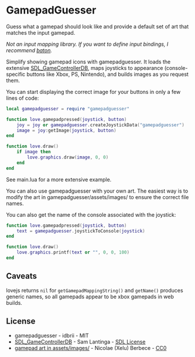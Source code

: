 # GamepadGuesser

Guess what a gamepad should look like and provide a default set of art that
matches the input gamepad.

*Not an input mapping library. If you want to define input bindings, I recommend [baton](https://github.com/tesselode/baton).*

Simplify showing gamepad icons with gamepadguesser. It loads the extensive
[SDL_GameControllerDB](https://github.com/gabomdq/SDL_GameControllerDB), maps
joysticks to appearance (console-specific buttons like Xbox, PS, Nintendo), and
builds images as you request them.

You can start displaying the correct image for your buttons in only a few lines
of code:

```lua
local gamepadguesser = require "gamepadguesser"

function love.gamepadpressed(joystick, button)
    joy = joy or gamepadguesser.createJoystickData("gamepadguesser")
    image = joy:getImage(joystick, button)
end

function love.draw()
    if image then
        love.graphics.draw(image, 0, 0)
    end
end
```

See main.lua for a more extensive example.


You can also use gamepadguesser with your own art. The easiest way is to modify
the art in gamepadguesser/assets/images/ to ensure the correct file names.

You can also get the name of the console associated with the joystick:

```lua
function love.gamepadpressed(joystick, button)
    text = gamepadguesser.joystickToConsole(joystick)
end

function love.draw()
    love.graphics.printf(text or "", 0, 0, 100)
end
```


## Caveats

lovejs returns `nil` for `getGamepadMappingString()` and `getName()` produces
generic names, so all gamepads appear to be xbox gamepads in web builds.


## License

* gamepadguesser - idbrii - MIT
* [SDL_GameControllerDB](https://github.com/gabomdq/SDL_GameControllerDB) - Sam Lantinga - [SDL License](https://github.com/gabomdq/SDL_GameControllerDB/blob/master/LICENSE)
* [gamepad art in assets/images/](https://thoseawesomeguys.com/prompts/) - Nicolae (Xelu) Berbece - [CC0](https://creativecommons.org/share-your-work/public-domain/cc0/)
